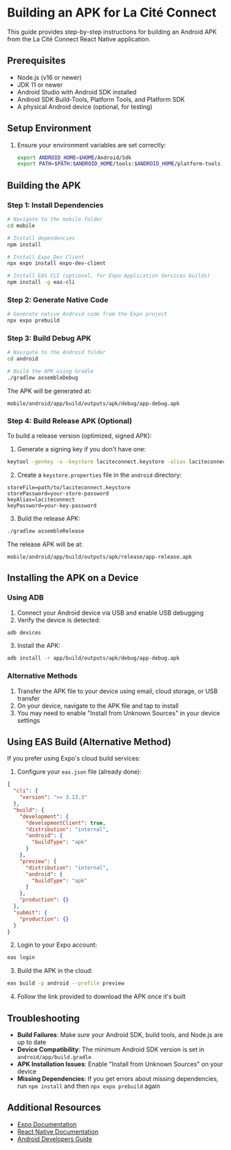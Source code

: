 # Building an APK for La Cité Connect

This guide provides step-by-step instructions for building an Android APK from the La Cité Connect React Native application.

## Prerequisites

- Node.js (v16 or newer)
- JDK 11 or newer
- Android Studio with Android SDK installed
- Android SDK Build-Tools, Platform Tools, and Platform SDK
- A physical Android device (optional, for testing)

## Setup Environment

1. Ensure your environment variables are set correctly:
   ```bash
   export ANDROID_HOME=$HOME/Android/Sdk
   export PATH=$PATH:$ANDROID_HOME/tools:$ANDROID_HOME/platform-tools
   ```

## Building the APK

### Step 1: Install Dependencies

```bash
# Navigate to the mobile folder
cd mobile

# Install dependencies
npm install

# Install Expo Dev Client
npx expo install expo-dev-client

# Install EAS CLI (optional, for Expo Application Services builds)
npm install -g eas-cli
```

### Step 2: Generate Native Code

```bash
# Generate native Android code from the Expo project
npx expo prebuild
```

### Step 3: Build Debug APK

```bash
# Navigate to the Android folder
cd android

# Build the APK using Gradle
./gradlew assembleDebug
```

The APK will be generated at:
```
mobile/android/app/build/outputs/apk/debug/app-debug.apk
```

### Step 4: Build Release APK (Optional)

To build a release version (optimized, signed APK):

1. Generate a signing key if you don't have one:
```bash
keytool -genkey -v -keystore laciteconnect.keystore -alias laciteconnect -keyalg RSA -keysize 2048 -validity 10000
```

2. Create a `keystore.properties` file in the `android` directory:
```
storeFile=path/to/laciteconnect.keystore
storePassword=your-store-password
keyAlias=laciteconnect
keyPassword=your-key-password
```

3. Build the release APK:
```bash
./gradlew assembleRelease
```

The release APK will be at:
```
mobile/android/app/build/outputs/apk/release/app-release.apk
```

## Installing the APK on a Device

### Using ADB

1. Connect your Android device via USB and enable USB debugging
2. Verify the device is detected:
```bash
adb devices
```
3. Install the APK:
```bash
adb install -r app/build/outputs/apk/debug/app-debug.apk
```

### Alternative Methods

1. Transfer the APK file to your device using email, cloud storage, or USB transfer
2. On your device, navigate to the APK file and tap to install
3. You may need to enable "Install from Unknown Sources" in your device settings

## Using EAS Build (Alternative Method)

If you prefer using Expo's cloud build services:

1. Configure your `eas.json` file (already done):
```json
{
  "cli": {
    "version": ">= 3.13.3"
  },
  "build": {
    "development": {
      "developmentClient": true,
      "distribution": "internal",
      "android": {
        "buildType": "apk"
      }
    },
    "preview": {
      "distribution": "internal",
      "android": {
        "buildType": "apk"
      }
    },
    "production": {}
  },
  "submit": {
    "production": {}
  }
}
```

2. Login to your Expo account:
```bash
eas login
```

3. Build the APK in the cloud:
```bash
eas build -p android --profile preview
```

4. Follow the link provided to download the APK once it's built

## Troubleshooting

- **Build Failures**: Make sure your Android SDK, build tools, and Node.js are up to date
- **Device Compatibility**: The minimum Android SDK version is set in `android/app/build.gradle`
- **APK Installation Issues**: Enable "Install from Unknown Sources" on your device
- **Missing Dependencies**: If you get errors about missing dependencies, run `npm install` and then `npx expo prebuild` again

## Additional Resources

- [Expo Documentation](https://docs.expo.dev/)
- [React Native Documentation](https://reactnative.dev/docs/getting-started)
- [Android Developers Guide](https://developer.android.com/guide)